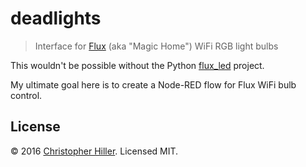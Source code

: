 # deadlights

> Interface for [Flux](https://www.fluxsmartlighting.com) (aka "Magic Home") WiFi RGB light bulbs

This wouldn't be possible without the Python [flux_led](https://github.com/beville/flux_led) project.

My ultimate goal here is to create a Node-RED flow for Flux WiFi bulb control. 

## License

:copyright: 2016 [Christopher Hiller](https://github.com/boneskull).  Licensed MIT.
